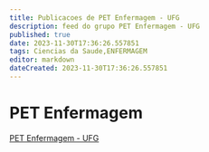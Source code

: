 ```yaml
---
title: Publicacoes de PET Enfermagem - UFG
description: feed do grupo PET Enfermagem - UFG
published: true
date: 2023-11-30T17:36:26.557851
tags: Ciencias da Saude,ENFERMAGEM
editor: markdown
dateCreated: 2023-11-30T17:36:26.557851
---
```


# PET Enfermagem
[PET Enfermagem - UFG](/grupo/289PETEnfermagemUFG.md)